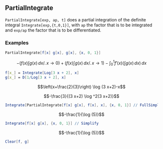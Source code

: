 ##  PartialIntegrate 

`PartialIntegrate[exp, ap, t]` does a partial integration of the definite integral `Integrate[exp,{t,0,1}]`, with `ap` the factor that is to be integrated and `exp/ap` the factor that is to be differentiated.

###  Examples 

```mathematica
PartialIntegrate[f[x] g[x], g[x], {x, 0, 1}]
```

$$-(f(x) \int g(x) \, dx\text{/.}\, x\to 0)+(f(x) \int g(x) \, dx\text{/.}\, x\to 1)-\int_0^1 f'(x) (\int g(x) \, dx) \, dx$$

```mathematica
f[x_] = Integrate[Log[3 x + 2], x]
g[x_] = D[1/Log[3 x + 2], x]
```

$$\left(x+\frac{2}{3}\right) \log (3 x+2)-x$$

$$-\frac{3}{(3 x+2) \log ^2(3 x+2)}$$

```mathematica
Integrate[PartialIntegrate[f[x] g[x], f[x], x], {x, 0, 1}] // FullSimplify
```

$$-\frac{1}{\log (5)}$$

```mathematica
Integrate[f[x] g[x], {x, 0, 1}] // Simplify
```

$$-\frac{1}{\log (5)}$$

```mathematica
Clear[f, g]
```